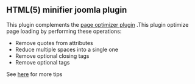 HTML(5) minifier joomla plugin 
------------------------------

This plugin complements the [page optimizer plugin](https://git.inimov.com/projects/WO/repos/page-optimizer/browse) .This plugin optimize page loading by performing these operations:

- Remove quotes from attributes
- Reduce multiple spaces into a single one
- Remove optional closing tags
- Remove optional tags

See [here](https://developers.google.com/web/fundamentals/performance/) for more tips